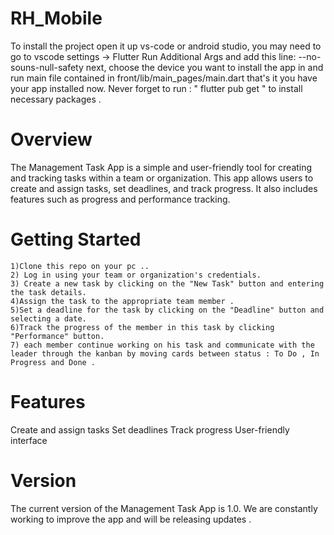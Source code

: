# RH_Mobile
To install the project open it up vs-code or android studio,
you may need to go to vscode settings -> Flutter Run Additional Args and add this line: --no-souns-null-safety
next, choose the device you want to install the app in and run main file contained in front/lib/main_pages/main.dart
that's it you have your app installed now.
Never forget to run : " flutter pub get " to install necessary packages .

# Overview
The Management Task App is a simple and user-friendly tool for creating and tracking tasks within a team or organization. This app allows users to create and assign tasks, set deadlines, and track progress. It also includes features such as progress and performance tracking.

# Getting Started
```
1)Clone this repo on your pc ..
2) Log in using your team or organization's credentials.
3) Create a new task by clicking on the "New Task" button and entering the task details.
4)Assign the task to the appropriate team member . 
5)Set a deadline for the task by clicking on the "Deadline" button and selecting a date.
6)Track the progress of the member in this task by clicking "Performance" button.
7) each member continue working on his task and communicate with the leader through the kanban by moving cards between status : To Do , In Progress and Done .
```

# Features
Create and assign tasks
Set deadlines
Track progress
User-friendly interface

# Version
The current version of the Management Task App is 1.0. We are constantly working to improve the app and will be releasing updates .

